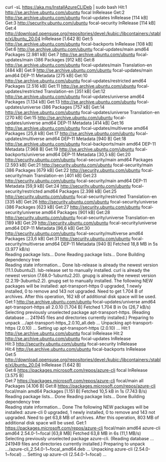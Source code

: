 curl -sL https://aka.ms/InstallAzureCLIDeb | sudo bash
Hit:1 http://se.archive.ubuntu.com/ubuntu focal InRelease
Get:2 http://se.archive.ubuntu.com/ubuntu focal-updates InRelease [114 kB]                                     
Get:3 http://security.ubuntu.com/ubuntu focal-security InRelease [114 kB]                                      
Get:4 http://download.opensuse.org/repositories/devel:/kubic:/libcontainers:/stable/xUbuntu_20.04  InRelease [1.642 B]
Get:5 http://se.archive.ubuntu.com/ubuntu focal-backports InRelease [108 kB]                           
Get:6 http://se.archive.ubuntu.com/ubuntu focal-updates/main amd64 Packages [2.981 kB]
Get:7 http://se.archive.ubuntu.com/ubuntu focal-updates/main i386 Packages [912 kB]
Get:8 http://se.archive.ubuntu.com/ubuntu focal-updates/main Translation-en [484 kB]
Get:9 http://se.archive.ubuntu.com/ubuntu focal-updates/main amd64 DEP-11 Metadata [275 kB]
Get:10 http://se.archive.ubuntu.com/ubuntu focal-updates/restricted amd64 Packages [2.516 kB]
Get:11 http://se.archive.ubuntu.com/ubuntu focal-updates/restricted Translation-en [351 kB]
Get:12 http://se.archive.ubuntu.com/ubuntu focal-updates/universe amd64 Packages [1.134 kB]
Get:13 http://se.archive.ubuntu.com/ubuntu focal-updates/universe i386 Packages [757 kB]
Get:14 http://se.archive.ubuntu.com/ubuntu focal-updates/universe Translation-en [270 kB]
Get:15 http://se.archive.ubuntu.com/ubuntu focal-updates/universe amd64 DEP-11 Metadata [414 kB]
Get:16 http://se.archive.ubuntu.com/ubuntu focal-updates/multiverse amd64 Packages [25,8 kB]
Get:17 http://se.archive.ubuntu.com/ubuntu focal-updates/multiverse amd64 DEP-11 Metadata [940 B]
Get:18 http://se.archive.ubuntu.com/ubuntu focal-backports/main amd64 DEP-11 Metadata [7.968 B]
Get:19 http://se.archive.ubuntu.com/ubuntu focal-backports/universe amd64 DEP-11 Metadata [30,5 kB]
Get:20 http://security.ubuntu.com/ubuntu focal-security/main amd64 Packages [2.593 kB]
Get:21 http://security.ubuntu.com/ubuntu focal-security/main i386 Packages [679 kB]
Get:22 http://security.ubuntu.com/ubuntu focal-security/main Translation-en [401 kB]
Get:23 http://security.ubuntu.com/ubuntu focal-security/main amd64 DEP-11 Metadata [59,9 kB]
Get:24 http://security.ubuntu.com/ubuntu focal-security/restricted amd64 Packages [2.398 kB]
Get:25 http://security.ubuntu.com/ubuntu focal-security/restricted Translation-en [335 kB]
Get:26 http://security.ubuntu.com/ubuntu focal-security/universe i386 Packages [623 kB]
Get:27 http://security.ubuntu.com/ubuntu focal-security/universe amd64 Packages [901 kB]
Get:28 http://security.ubuntu.com/ubuntu focal-security/universe Translation-en [189 kB]
Get:29 http://security.ubuntu.com/ubuntu focal-security/universe amd64 DEP-11 Metadata [96,6 kB]
Get:30 http://security.ubuntu.com/ubuntu focal-security/multiverse amd64 Packages [23,6 kB]
Get:31 http://security.ubuntu.com/ubuntu focal-security/multiverse amd64 DEP-11 Metadata [940 B]
Fetched 18,8 MB in 5s (3.977 kB/s)                                        
Reading package lists... Done
Reading package lists... Done
Building dependency tree       
Reading state information... Done
lsb-release is already the newest version (11.1.0ubuntu2).
lsb-release set to manually installed.
curl is already the newest version (7.68.0-1ubuntu2.20).
gnupg is already the newest version (2.2.19-3ubuntu2.2).
gnupg set to manually installed.
The following NEW packages will be installed:
  apt-transport-https
0 upgraded, 1 newly installed, 0 to remove and 143 not upgraded.
Need to get 1.704 B of archives.
After this operation, 162 kB of additional disk space will be used.
Get:1 http://se.archive.ubuntu.com/ubuntu focal-updates/universe amd64 apt-transport-https all 2.0.10 [1.704 B]
Fetched 1.704 B in 0s (26,7 kB/s)        
Selecting previously unselected package apt-transport-https.
(Reading database ... 241945 files and directories currently installed.)
Preparing to unpack .../apt-transport-https_2.0.10_all.deb ...
Unpacking apt-transport-https (2.0.10) ...
Setting up apt-transport-https (2.0.10) ...
Hit:1 http://se.archive.ubuntu.com/ubuntu focal InRelease
Hit:2 http://se.archive.ubuntu.com/ubuntu focal-updates InRelease                                                                    
Hit:3 http://security.ubuntu.com/ubuntu focal-security InRelease                                                                       
Hit:4 http://se.archive.ubuntu.com/ubuntu focal-backports InRelease                                                                    
Get:5 http://download.opensuse.org/repositories/devel:/kubic:/libcontainers:/stable/xUbuntu_20.04  InRelease [1.642 B]               
Get:6 https://packages.microsoft.com/repos/azure-cli focal InRelease [3.575 B]                                 
Get:7 https://packages.microsoft.com/repos/azure-cli focal/main all Packages [4.106 B]
Get:8 https://packages.microsoft.com/repos/azure-cli focal/main amd64 Packages [1.151 B]
Fetched 10,5 kB in 1s (7.743 B/s)     
Reading package lists... Done
Reading package lists... Done
Building dependency tree       
Reading state information... Done
The following NEW packages will be installed:
  azure-cli
0 upgraded, 1 newly installed, 0 to remove and 143 not upgraded.
Need to get 63,8 MB of archives.
After this operation, 803 MB of additional disk space will be used.
Get:1 https://packages.microsoft.com/repos/azure-cli focal/main amd64 azure-cli amd64 2.54.0-1~focal [63,8 MB]
Fetched 63,8 MB in 6s (11,1 MB/s)    
Selecting previously unselected package azure-cli.
(Reading database ... 241949 files and directories currently installed.)
Preparing to unpack .../azure-cli_2.54.0-1~focal_amd64.deb ...
Unpacking azure-cli (2.54.0-1~focal) ...
Setting up azure-cli (2.54.0-1~focal) ...

